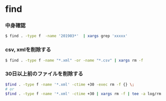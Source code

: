 # find


### 中身確認

```bash
$ find . -type f  -name '201903*'  | xargs grep 'xxxxx'
```



### csv, xmlを削除する

```bash
$ find . -type f -name "*.xml" -or -name "*.csv" | xargs rm -f
```


### 30日以上前のファイルを削除する

```bash
$find . -type f -name '*.xml' -ctime +30 -exec rm -f {} \;
# or
$find . -type f -name '*.xml' -ctime +30 | xargs rm -f | tee -a log/rm.log
```
